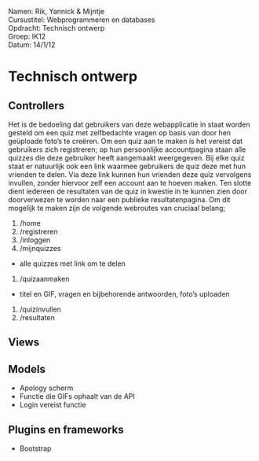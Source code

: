 Namen: Rik, Yannick & Mijntje  <br>
Cursustitel: Webprogrammeren en databases <br>
Opdracht: Technisch ontwerp <br>
Groep: IK12 <br>
Datum: 14/1/12

# Technisch ontwerp

## Controllers

Het is de bedoeling dat gebruikers van deze webapplicatie in staat worden gesteld om een quiz met zelfbedachte vragen op basis van door hen geüploade foto’s te creëren. Om een quiz aan te maken is het vereist dat gebruikers zich registreren; op hun persoonlijke accountpagina staan alle quizzes die deze gebruiker heeft aangemaakt weergegeven. Bij elke quiz staat er natuurlijk ook een link waarmee gebruikers de quiz  deze met hun vrienden te delen. Via deze link kunnen hun vrienden deze quiz vervolgens invullen, zonder hiervoor zelf een account aan te hoeven maken. Ten slotte dient iedereen de resultaten van de quiz in kwestie in te kunnen zien door doorverwezen te worden naar een publieke resultatenpagina. Om dit mogelijk te maken zijn de volgende webroutes van cruciaal belang;

1. /home
1. /registreren
1. /inloggen
1. /mijnquizzes
* alle quizzes met link om te delen
1. /quizaanmaken
* titel en GIF, vragen en bijbehorende antwoorden, foto’s uploaden
1. /quizinvullen
1. /resultaten

## Views

## Models
* Apology scherm
* Functie die GIFs ophaalt van de API
* Login vereist functie

## Plugins en frameworks
* Bootstrap
